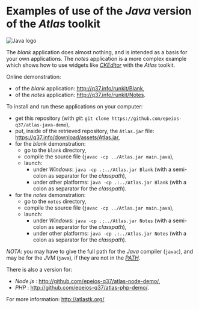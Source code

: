 # Examples of use of the *Java* version of the *Atlas* toolkit

![Java logo](https://q37.info/download/assets/Java.png "Java")

The *blank* application does almost nothing, and is intended as a basis for your own applications. The *notes* application is a more complex example which shows how to use widgets like [*CKEditor*](http://ckeditor.com/) with the *Atlas* toolkit.

Online demonstration:

  - of the *blank* application: <http://q37.info/runkit/Blank>,
  - of the *notes* application: <http://q37.info/runkit/Notes>.

To install and run these applications on your computer:

- get this repository (with *git*: `git clone https://github.com/epeios-q37/atlas-java-demo`),
- put, inside of the retrieved repository, the `Atlas.jar` file: https://q37.info/download/assets/Atlas.jar,
- for the *blank* demonstration:
  - go to the `blank` directory,
  - compile the source file (`javac -cp ../Atlas.jar main.java`),
  - launch:
	  - under *Windows*: `java -cp .;../Atlas.jar Blank` (with a semi-colon as separator for the *classpath*),
	  - under other platforms: `java -cp .:../Atlas.jar Blank` (with a colon as separator for the *classpath*).
- for the *notes* demonstration:
  - go to the `notes` directory,
  - compile the source file (`javac -cp ../Atlas.jar main.java`),
  - launch:
	  - under *Windows*: `java -cp .;../Atlas.jar Notes` (with a semi-colon as separator for the *classpath*),
	  - under other platforms: `java -cp .:../Atlas.jar Notes` (with a colon as separator for the *classpath*).

*NOTA*: you may have to give the full path for the *Java* compiler (`javac`), and may be for the *JVM* (`java`), if they are not in the [*PATH*](https://en.wikipedia.org/wiki/PATH_(variable)).

There is also a version for:
  * *Node.js* : <http://github.com/epeios-q37/atlas-node-demo/>,
  * *PHP* : <http://github.com/epeios-q37/atlas-php-demo/>.

For more information: <http://atlastk.org/>
